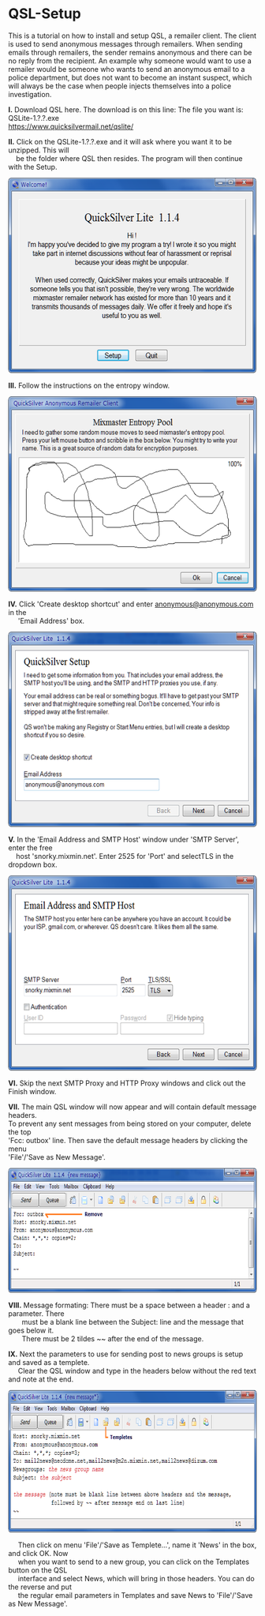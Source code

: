 # QSL-Setup
This is a tutorial on how to install and setup QSL, a remailer client.  The client is used to send anonymous messages through remailers.  When sending emails through remailers, the sender remains anonymous and there can be no reply from the recipient.  An example why someone would want to use a remailer would be someone who wants to send an anonymous email to a police department, but does not want to become an instant suspect, which will always be the case when people injects themselves into a police investigation.

<b>I.</b> Download QSL here.  The download is on this line: The file you want is: QSLite-1.?.?.exe  
https://www.quicksilvermail.net/qslite/

<b>II.</b> Click on the QSLite-1.?.?.exe and it will ask where you want it to be unzipped.  This will  
&nbsp;&nbsp;&nbsp;&nbsp;be the folder where QSL then resides. The program will then continue with the Setup.
  
<p align="left">
  <img src="/images/QSLintro.png" width="570" height="395">
</p>
  
<b>III.</b> Follow the instructions on the entropy window.  
  
  <p align="left">
  <img src="/images/QSLenthropy.png" width="570" height="395">
</p>
  
<b>IV.</b> Click 'Create desktop shortcut' and enter anonymous@anonymous.com in the  
&nbsp;&nbsp;&nbsp;&nbsp;&nbsp;'Email Address' box.
  
  <p align="left">
  <img src="/images/QSLemail.png" width="570" height="395">
</p>
  
<b>V.</b> In the 'Email Address and SMTP Host' window under 'SMTP Server', enter the free  
&nbsp;&nbsp;&nbsp;&nbsp;host 'snorky.mixmin.net'. Enter 2525 for 'Port' and  selectTLS in the dropdown box.  
  
  <p align="left">
  <img src="/images/QSLsmtpserver.png" width="570" height="395">
</p>
  
<b>VI.</b> Skip the next SMTP Proxy and HTTP Proxy windows and click out the Finish window.
  
<b>VII.</b> The main QSL window will now appear and will contain default message headers.  
To prevent any sent messages from being stored on your computer, delete the top  
'Fcc: outbox' line.  Then save the default message headers by clicking the menu  
'File'/'Save as New Message'.
  
  <p align="left">
  <img src="/images/QSLtoemail.png" width="727" height="252">
</p>
  
<b>VIII.</b> Message formating: There must be a space between a header : and a parameter.  There  
&nbsp;&nbsp;&nbsp;&nbsp;&nbsp;&nbsp;&nbsp;must be a blank line between the Subject: line and the message that goes below it.  
&nbsp;&nbsp;&nbsp;&nbsp;&nbsp;&nbsp;&nbsp;There must be 2 tildes ~~ after the end of the message.  

<b>IX.</b> Next the parameters to use for sending post to news groups is setup and saved as a templete.  
&nbsp;&nbsp;&nbsp;&nbsp;&nbsp;Clear the QSL window and type in the headers below without the red text and note at the end.  
  
  <p align="left">
  <img src="/images/QSLnews.png" width="764" height="288">
</p>
  

&nbsp;&nbsp;&nbsp;&nbsp;&nbsp;Then click on menu 'File'/'Save as Templete...', name it 'News' in the box, and click OK.  Now  
&nbsp;&nbsp;&nbsp;&nbsp;&nbsp;when you want to send to a new group, you can click on the Templates button on the QSL  
&nbsp;&nbsp;&nbsp;&nbsp;&nbsp;interface and select News, which will bring in those headers.  You can do the reverse and put  
&nbsp;&nbsp;&nbsp;&nbsp;&nbsp;the regular email parameters in Templates and save News to 'File'/'Save as New Message'.  
